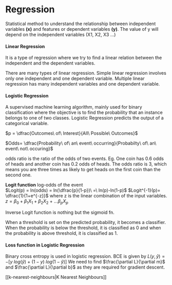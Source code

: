 
# Regression

Statistical method to understand the relationship between independent variables **(x)**
and features or dependent variables **(y)**. 
The value of y will depend on the independent variables (X1, X2, X3 ...)


#### Linear Regression
It is a type of regression where we try to find a linear relation between the independent and the dependent variables. 

There are many types of linear regression. Simple linear regression involves only one independent and one dependent variable. Multiple linear regression has many independent variables and one dependent variable. 

#### Logistic Regression
A supervised machine learning algorithm, mainly used for binary classification where the objective is to find the probability that an instance belongs to one of two classes.
Logistic Regression predicts the output of a categorical variable.

$p = \dfrac{Outcomes\ of\ Interest}{All\ Possible\ Outcomes}$

$Odds= \dfrac{Probability\ of\ an\ event\ occurring}{Probabilty\ of\ an\ event\ not\ occuring}$

odds ratio is the ratio of the odds of two events.
Eg. One coin has 0.6 odds of heads and another coin has 0.2 odds of heads. The odds ratio is 3, which means you are three times as likely to get heads on the first coin than the second one. 

**Logit function** log-odds of the event   
$Logit(p) = ln(odds) = ln(\dfrac{p}{1-p})\ =\ ln(p)-ln(1-p)$ 
$Logit^{-1}(p)= \dfrac{1}{1+e^{-z}}$ where z is the linear combination of the input variables.
$z = \beta_{0}+\beta_{1}X_{1}+\beta_{2}X_{2}\ +\ ...\beta_{p}X_p$

Inverse Logit function is nothing but the sigmoid fn.

When a threshold is set on the predicted probability, it becomes a classifier. When the probability is below the threshold, it is classified as 0 and when the probability is above threshold, it is classified as 1. 


#### Loss function in Logistic Regression
Binary cross entropy is used in logistic regression. BCE is given by
$L(y,\hat{y}) = - [y\ log(\hat{y})\ +\ (1-y)\ log(1-\hat{y})]$
We need to find $\frac{\partial L}{\partial m}$ and $\frac{\partial L}{\partial b}$ as they are required for gradient descent. 


[[k-nearest-neighbours|K Nearest Neighbours]]